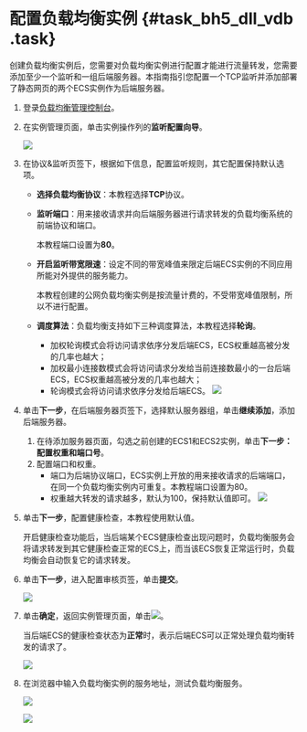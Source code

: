 # 配置负载均衡实例 {#task_bh5_dll_vdb .task}

创建负载均衡实例后，您需要对负载均衡实例进行配置才能进行流量转发，您需要添加至少一个监听和一组后端服务器。本指南指引您配置一个TCP监听并添加部署了静态网页的两个ECS实例作为后端服务器。

1.  登录[负载均衡管理控制台](https://slb.console.aliyun.com/slb)。
2.  在实例管理页面，单击实例操作列的**监听配置向导**。 

    ![](http://static-aliyun-doc.oss-cn-hangzhou.aliyuncs.com/assets/img/15701/15668724097514_zh-CN.png)

3.  在协议&监听页签下，根据如下信息，配置监听规则，其它配置保持默认选项。 
    -   **选择负载均衡协议**：本教程选择**TCP**协议。
    -   **监听端口**：用来接收请求并向后端服务器进行请求转发的负载均衡系统的前端协议和端口。

        本教程端口设置为**80**。

    -   **开启监听带宽限速**：设定不同的带宽峰值来限定后端ECS实例的不同应用所能对外提供的服务能力。

        本教程创建的公网负载均衡实例是按流量计费的，不受带宽峰值限制，所以不进行配置。

    -   **调度算法**：负载均衡支持如下三种调度算法，本教程选择**轮询**。

        -   加权轮询模式会将访问请求依序分发后端ECS，ECS权重越高被分发的几率也越大；
        -   加权最小连接数模式会将访问请求分发给当前连接数最小的一台后端ECS，ECS权重越高被分发的几率也越大；
        -   轮询模式会将访问请求依序分发给后端ECS。
        ![](http://static-aliyun-doc.oss-cn-hangzhou.aliyuncs.com/assets/img/15701/15668724107515_zh-CN.png)

4.  单击**下一步**，在后端服务器页签下，选择默认服务器组，单击**继续添加**，添加后端服务器。 

    1.  在待添加服务器页面，勾选之前创建的ECS1和ECS2实例，单击**下一步：配置权重和端口号**。
    2.  配置端口和权重。 
        -   端口为后端协议端口，ECS实例上开放的用来接收请求的后端端口，在同一个负载均衡实例内可重复。本教程端口设置为80。
        -   权重越大转发的请求越多，默认为100，保持默认值即可。
    ![](http://static-aliyun-doc.oss-cn-hangzhou.aliyuncs.com/assets/img/15701/15668724147516_zh-CN.png)

5.  单击**下一步**，配置健康检查，本教程使用默认值。 

    开启健康检查功能后，当后端某个ECS健康检查出现问题时，负载均衡服务会将请求转发到其它健康检查正常的ECS上，而当该ECS恢复正常运行时，负载均衡会自动恢复它的请求转发。

6.  单击**下一步**，进入配置审核页签，单击**提交**。 

    ![](http://static-aliyun-doc.oss-cn-hangzhou.aliyuncs.com/assets/img/15701/15668724157517_zh-CN.png)

7.  单击**确定**，返回实例管理页面，单击![](http://static-aliyun-doc.oss-cn-hangzhou.aliyuncs.com/assets/img/15701/15668724167518_zh-CN.png)。 

    当后端ECS的健康检查状态为**正常**时，表示后端ECS可以正常处理负载均衡转发的请求了。

    ![](http://static-aliyun-doc.oss-cn-hangzhou.aliyuncs.com/assets/img/15701/15668724167519_zh-CN.png)

8.  在浏览器中输入负载均衡实例的服务地址，测试负载均衡服务。 

    ![](http://static-aliyun-doc.oss-cn-hangzhou.aliyuncs.com/assets/img/15658/15668724177447_zh-CN.png)

    ![](http://static-aliyun-doc.oss-cn-hangzhou.aliyuncs.com/assets/img/15658/15668724187448_zh-CN.png)


